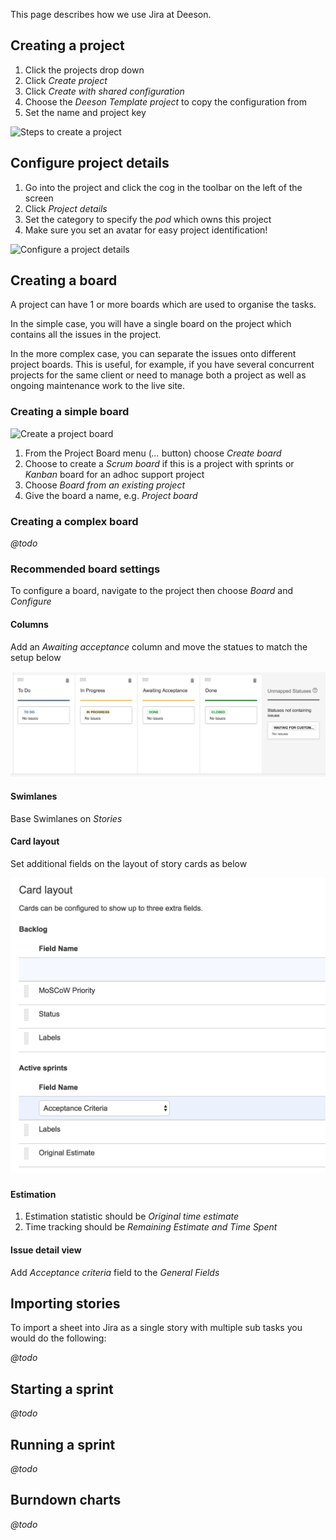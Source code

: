This page describes how we use Jira at Deeson.

## Creating a project

1. Click the projects drop down
2. Click *Create project*
3. Click *Create with shared configuration*
4. Choose the *Deeson Template project* to copy the configuration from
5. Set the name and project key

![Steps to create a project](../images/jira-create-project.gif "Steps to create a project")

## Configure project details

1. Go into the project and click the cog in the toolbar on the left
of the screen
2. Click *Project details*
3. Set the category to specify the _pod_ which owns this project
4. Make sure you set an avatar for easy project identification!

![Configure a project details](../images/jira-configure-project-details.gif "Configure a project details")

## Creating a board

A project can have 1 or more boards which are used to organise the
tasks.

In the simple case, you will have a single board on the project
which contains all the issues in the project.

In the more complex case, you can separate the issues onto different
project boards. This is useful, for example, if you have several
concurrent projects for the same client or need to manage both a
project as well as ongoing maintenance work to the live site.

### Creating a simple board

![Create a project board](../images/jira-create-simple-board.gif "Create a project board")

1. From the Project Board menu (*...* button) choose *Create board*
2. Choose to create a *Scrum board* if this is a project with  sprints or *Kanban* board for an adhoc support project
3. Choose *Board from an existing project*
4. Give the board a name, e.g. *Project board*

### Creating a complex board

_@todo_

### Recommended board settings

To configure a board, navigate to the project then choose *Board* and *Configure*

#### Columns
 
Add an _Awaiting acceptance_ column and move the statues to match the setup below

![Columns](../images/jira-board-column-status.png "Columns")

#### Swimlanes

Base Swimlanes on _Stories_

#### Card layout

Set additional fields on the layout of story cards as below

![Card layout](../images/jira-board-card-layout.png "Card layout")

#### Estimation 

1. Estimation statistic should be *Original time estimate*
2. Time tracking should be *Remaining Estimate and Time Spent*

#### Issue detail view

Add *Acceptance criteria* field to the _General Fields_

## Importing stories

To import a sheet into Jira as a single story with multiple sub tasks you would do the following:

_@todo_

## Starting a sprint

_@todo_

## Running a sprint

_@todo_

## Burndown charts

_@todo_

